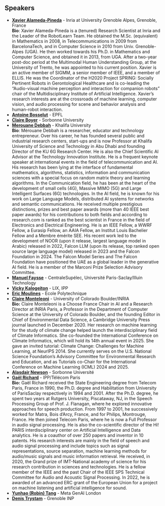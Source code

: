 ## Speakers
* **[Xavier Alameda-Pineda](http://xavirema.eu/)** - Inria at University Grenoble Alpes, Grenoble, France <br/>
**Bio**: Xavier Alameda-Pineda is a (tenured) Research Scientist at Inria and the Leader of the RobotLearn Team. He obtained the M.Sc. (equivalent) in Mathematics in 2008, in Telecommunications in 2009 from BarcelonaTech, and in Computer Science in 2010 from Univ. Grenoble-Alpes (UGA). He then worked towards his Ph.D. in Mathematics and Computer Science, and obtained it in 2013, from UGA. After a two-year post-doc period at the Multimodal Human Understanding Group, at the University of Trento, he was appointed to his current position. Xavier is an active member of SIGMM, a senior member of IEEE, and a member of ELLIS. He was the Coordinator of the H2020 Project SPRING: Socially Pertinent Robots in Gerontological Healthcare and is co-leading the “Audio-visual machine perception and interaction for companion robots” chair of the Multidisciplinary Institute of Artificial Intelligence. Xavier’s research interests are at the crossroads of machine learning, computer vision, and audio processing for scene and behavior analysis and human-robot interaction. <br/>
* **[Antoine Bosselut](https://atcbosselut.github.io/)** - EPFL <br/>
* **[Claire Boyer](https://www.imo.universite-paris-saclay.fr/~claire.boyer/)** - Sorbonne University <br/>
* **[Merouane Debbah](https://www.ku.ac.ae/college-people/merouane-debbah)** - Khalifa University <br/>
**Bio**: Mérouane Debbah is a researcher, educator and technology entrepreneur. Over his career, he has founded several public and industrial research centers, start-ups and is now Professor at  Khalifa University of Science and Technology in Abu Dhabi and founding Director of the KU 6G Research Center. He is also the Chief Scientific AI Advisor at the Technology Innovation Institute. He is a frequent keynote speaker at international events in the field of telecommunication and AI. His research has been lying at the interface of fundamental mathematics, algorithms, statistics, information and communication sciences with a special focus on random matrix theory and learning algorithms. In the Communication field, he has been at the heart of the development of small cells (4G), Massive MIMO (5G) and Large Intelligent Surfaces (6G) technologies. In the AI field, he is known for his work on Large Language Models, distributed AI systems for networks and semantic communications. He received multiple prestigious distinctions, prizes and best paper awards (more than 40 IEEE best paper awards) for his contributions to both fields and according to research.com is ranked as the best scientist in France in the field of Electronics and Electrical Engineering. He is an IEEE Fellow, a WWRF Fellow, a Eurasip Fellow, an AAIA Fellow, an Institut Louis Bachelier Fellow and a Membre émérite SEE. His recent work led to the development of NOOR (upon it release, largest language model in Arabic) released in 2022, Falcon LLM (upon its release, top ranked open source large language model) released in 2023 and the Falcon Foundation in 2024. The Falcon Model Series and The Falcon Foundation have positioned the UAE as a global leader in the generative AI field. He is a member of the Marconi Prize Selection Advisory Committee.
* **[Manuel Faysse](https://manuelfay.github.io/#)** - CentraleSupélec, Université Paris-Saclay/Illuin Technology <br/>
* **[Vicky Kalogeiton](https://vicky.kalogeiton.info/)** - LIX, IPP <br/>
* **[Eric Moulines](http://www.cmapx.polytechnique.fr/~moulines/)** - Ecole Polytechnique <br/>
* **[Claire Monteleoni](https://www.colorado.edu/faculty/claire-monteleoni/)** - University of Colorado Boulder/INRIA <br/>
**Bio:** Claire Monteleoni is a Choose France Chair in AI and a Research Director at INRIA Paris, a Professor in the Department of Computer Science at the University of Colorado Boulder, and the founding Editor in Chief of Environmental Data Science, a Cambridge University Press journal launched in December 2020. Her research on machine learning for the study of climate change helped launch the interdisciplinary field of Climate Informatics. She co-founded the International Conference on Climate Informatics, which will hold its 14th annual event in 2025. She gave an invited tutorial: Climate Change: Challenges for Machine Learning, at NeurIPS 2014. She currently serves on the U.S. National Science Foundation’s Advisory Committee for Environmental Research and Education, and as Tutorials co-Chair for the International Conference on Machine Learning (ICML) 2024 and 2025. <br/>
* **[Alasdair Newson](https://sites.google.com/site/alasdairnewson/)** - Sorbonne Université <br/>
* **[Gaël Richard](https://www.telecom-paris.fr/gael-richard)** - IPP/Télécom Paris <br/>
**Bio:**  Gaël Richard received the State Engineering degree from Telecom Paris, France in 1990, the Ph.D. degree and Habilitation from University of ParisSaclay respectively in 1994 and 2001. After the Ph.D. degree, he spent two years at Rutgers University, Piscataway, NJ, in the Speech Processing Group of Prof. J. Flanagan, where he explored innovative approaches for speech production. From 1997 to 2001, he successively worked for Matra, Bois d’Arcy, France, and for Philips, Montrouge, France. He then joined Telecom Paris, where he is now a Full Professor in audio signal processing. He is also the co-scientific director of the Hi! PARIS interdisciplinary center on Artificial Intelligence and Data analytics. He is a coauthor of over 250 papers and inventor in 10 patents. His research interests are mainly in the field of speech and audio signal processing and include topics such as signal representations, source separation, machine learning methods for audio/music signals and music information retrieval. He received, in 2020, the Grand prize of IMT-National academy of science for his research contribution in sciences and technologies. He is a fellow member of the IEEE and the past Chair of the IEEE SPS Technical Committee for Audio and Acoustic Signal Processing. In 2022, he is awarded of an advanced ERC grant of the European Union for a project on machine listening and artificial intelligence for sound. <br/>
* **[Yunhao (Robin) Tang](https://robintyh1.github.io/)** - Meta GenAI London <br/>
* **[Denis Trystam](https://datamove.imag.fr/denis.trystram/)** - Grenoble INP <br/>
